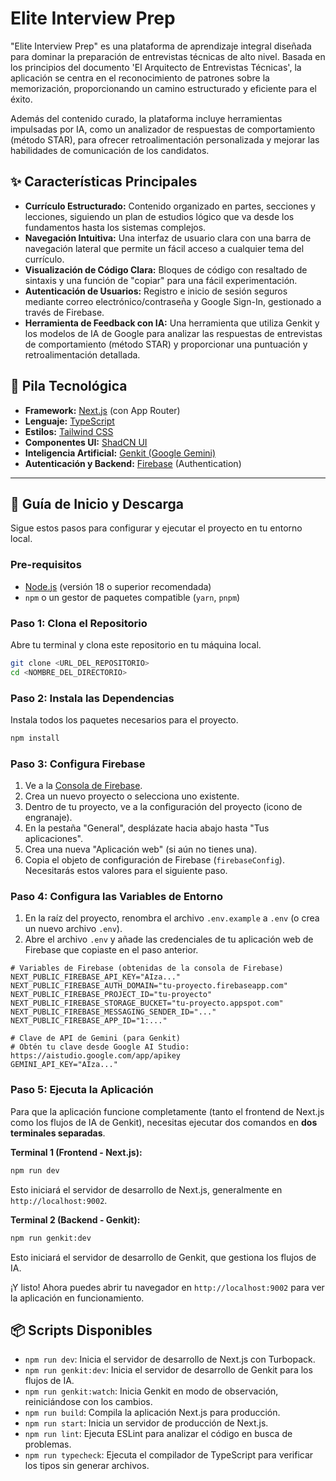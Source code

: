 # Elite Interview Prep

"Elite Interview Prep" es una plataforma de aprendizaje integral diseñada para dominar la preparación de entrevistas técnicas de alto nivel. Basada en los principios del documento 'El Arquitecto de Entrevistas Técnicas', la aplicación se centra en el reconocimiento de patrones sobre la memorización, proporcionando un camino estructurado y eficiente para el éxito.

Además del contenido curado, la plataforma incluye herramientas impulsadas por IA, como un analizador de respuestas de comportamiento (método STAR), para ofrecer retroalimentación personalizada y mejorar las habilidades de comunicación de los candidatos.

## ✨ Características Principales

-   **Currículo Estructurado:** Contenido organizado en partes, secciones y lecciones, siguiendo un plan de estudios lógico que va desde los fundamentos hasta los sistemas complejos.
-   **Navegación Intuitiva:** Una interfaz de usuario clara con una barra de navegación lateral que permite un fácil acceso a cualquier tema del currículo.
-   **Visualización de Código Clara:** Bloques de código con resaltado de sintaxis y una función de "copiar" para una fácil experimentación.
-   **Autenticación de Usuarios:** Registro e inicio de sesión seguros mediante correo electrónico/contraseña y Google Sign-In, gestionado a través de Firebase.
-   **Herramienta de Feedback con IA:** Una herramienta que utiliza Genkit y los modelos de IA de Google para analizar las respuestas de entrevistas de comportamiento (método STAR) y proporcionar una puntuación y retroalimentación detallada.

## 🚀 Pila Tecnológica

-   **Framework:** [Next.js](https://nextjs.org/) (con App Router)
-   **Lenguaje:** [TypeScript](https://www.typescriptlang.org/)
-   **Estilos:** [Tailwind CSS](https://tailwindcss.com/)
-   **Componentes UI:** [ShadCN UI](https://ui.shadcn.com/)
-   **Inteligencia Artificial:** [Genkit (Google Gemini)](https://firebase.google.com/docs/genkit)
-   **Autenticación y Backend:** [Firebase](https://firebase.google.com/) (Authentication)

---

## 🏁 Guía de Inicio y Descarga

Sigue estos pasos para configurar y ejecutar el proyecto en tu entorno local.

### **Pre-requisitos**

-   [Node.js](https://nodejs.org/) (versión 18 o superior recomendada)
-   `npm` o un gestor de paquetes compatible (`yarn`, `pnpm`)

### **Paso 1: Clona el Repositorio**

Abre tu terminal y clona este repositorio en tu máquina local.

```bash
git clone <URL_DEL_REPOSITORIO>
cd <NOMBRE_DEL_DIRECTORIO>
```

### **Paso 2: Instala las Dependencias**

Instala todos los paquetes necesarios para el proyecto.

```bash
npm install
```

### **Paso 3: Configura Firebase**

1.  Ve a la [Consola de Firebase](https://console.firebase.google.com/).
2.  Crea un nuevo proyecto o selecciona uno existente.
3.  Dentro de tu proyecto, ve a la configuración del proyecto (icono de engranaje).
4.  En la pestaña "General", desplázate hacia abajo hasta "Tus aplicaciones".
5.  Crea una nueva "Aplicación web" (si aún no tienes una).
6.  Copia el objeto de configuración de Firebase (`firebaseConfig`). Necesitarás estos valores para el siguiente paso.

### **Paso 4: Configura las Variables de Entorno**

1.  En la raíz del proyecto, renombra el archivo `.env.example` a `.env` (o crea un nuevo archivo `.env`).
2.  Abre el archivo `.env` y añade las credenciales de tu aplicación web de Firebase que copiaste en el paso anterior.

```env
# Variables de Firebase (obtenidas de la consola de Firebase)
NEXT_PUBLIC_FIREBASE_API_KEY="AIza..."
NEXT_PUBLIC_FIREBASE_AUTH_DOMAIN="tu-proyecto.firebaseapp.com"
NEXT_PUBLIC_FIREBASE_PROJECT_ID="tu-proyecto"
NEXT_PUBLIC_FIREBASE_STORAGE_BUCKET="tu-proyecto.appspot.com"
NEXT_PUBLIC_FIREBASE_MESSAGING_SENDER_ID="..."
NEXT_PUBLIC_FIREBASE_APP_ID="1:..."

# Clave de API de Gemini (para Genkit)
# Obtén tu clave desde Google AI Studio: https://aistudio.google.com/app/apikey
GEMINI_API_KEY="AIza..."
```

### **Paso 5: Ejecuta la Aplicación**

Para que la aplicación funcione completamente (tanto el frontend de Next.js como los flujos de IA de Genkit), necesitas ejecutar dos comandos en **dos terminales separadas**.

**Terminal 1 (Frontend - Next.js):**

```bash
npm run dev
```

Esto iniciará el servidor de desarrollo de Next.js, generalmente en `http://localhost:9002`.

**Terminal 2 (Backend - Genkit):**

```bash
npm run genkit:dev
```

Esto iniciará el servidor de desarrollo de Genkit, que gestiona los flujos de IA.

¡Y listo! Ahora puedes abrir tu navegador en `http://localhost:9002` para ver la aplicación en funcionamiento.

## 📦 Scripts Disponibles

-   `npm run dev`: Inicia el servidor de desarrollo de Next.js con Turbopack.
-   `npm run genkit:dev`: Inicia el servidor de desarrollo de Genkit para los flujos de IA.
-   `npm run genkit:watch`: Inicia Genkit en modo de observación, reiniciándose con los cambios.
-   `npm run build`: Compila la aplicación Next.js para producción.
-   `npm run start`: Inicia un servidor de producción de Next.js.
-   `npm run lint`: Ejecuta ESLint para analizar el código en busca de problemas.
-   `npm run typecheck`: Ejecuta el compilador de TypeScript para verificar los tipos sin generar archivos.
